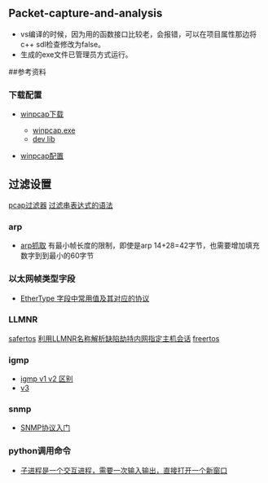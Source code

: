 ## Packet-capture-and-analysis

- vs编译的时候，因为用的函数接口比较老，会报错，可以在项目属性那边将c++ sdl检查修改为false。
- 生成的exe文件已管理员方式运行。

##参考资料

### 下载配置

- [winpcap下载](https://www.winpcap.org/devel.htm)
	- [winpcap.exe](https://www.winpcap.org/install/default.htm)
	- [dev lib](https://www.winpcap.org/install/default.htm)

- [winpcap配置](https://www.findhao.net/easycoding/871)

## 过滤设置
[pcap过滤器](http://blog.csdn.net/edger2heaven/article/details/50466498)
[过滤串表达式的语法](http://www.ferrisxu.com/WinPcap/html/group__language.html)

### arp
- [arp抓取](http://blog.csdn.net/u013539342/article/details/48525525)
有最小帧长度的限制，即使是arp 14+28=42字节，也需要增加填充数字到到最小的60字节

### 以太网帧类型字段
- [EtherType 字段中常用值及其对应的协议](http://www.cnblogs.com/xmphoenix/archive/2011/09/14/2176412.html)

### LLMNR
[safertos](http://blog.csdn.net/zhzht19861011/article/details/49819109)
[利用LLMNR名称解析缺陷劫持内网指定主机会话](http://www.2cto.com/article/201512/453332.html)
[freertos](http://www.freertos.org/FreeRTOS-Plus/FreeRTOS_Plus_TCP/LLMNR.html)


### igmp
- [igmp v1 v2 区别](https://wenku.baidu.com/view/c3d5348ebceb19e8b8f6ba0e.html)
- [v3](http://blog.csdn.net/shanzhizi/article/details/7645330)

### snmp
- [SNMP协议入门](http://blog.csdn.net/jia18703423204/article/details/46372351)

### python调用命令
- [子进程是一个交互进程，需要一次输入输出，直接打开一个新窗口](http://blog.csdn.net/jtujtujtu/article/details/47949775)

